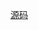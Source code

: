 <script setup>
import VideoPlayer from './VideoPlayer.vue'
</script>

<VideoPlayer />

[源码](https://github.com/xiamibuchi/yang-packages/blob/36c53c687e3e8785f98c1d5065e728b16e379f44/packages/video-player/src/index.ts)
